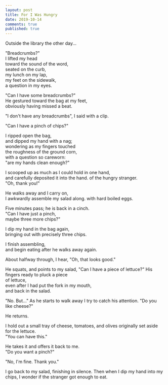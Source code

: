 ```yaml
---
layout: post
title: For I Was Hungry 
date: 2019-10-14
comments: true
published: true
---
```


Outside the library the other day...

"Breadcrumbs?"  
I lifted my head   
toward the sound of the word,  
seated on the curb,  
my lunch on my lap,  
my feet on the sidewalk,  
a question in my eyes.  

"Can I have some breadcrumbs?"  
He gestured toward the bag at my feet,  
obviously having missed a beat.  

"I don't have any breadcrumbs", I said with a clip.  

"Can I have a pinch of chips?"   

I ripped open the bag,  
and dipped my hand with a nag;  
wondering as my fingers touched  
the roughness of the ground corn,  
with a question so careworn:  
"are my hands clean enough?"  

I scooped up as much as I could hold in one hand,  
and carefully deposited it into the hand. 
of the hungry stranger.   
"Oh, thank you!"  

He walks away and I carry on,  
I awkwardly assemble my salad along. 
with hard boiled eggs.  

Five minutes pass; he is back in a cinch.  
"Can I have just a pinch,  
maybe three more chips?"  

I dip my hand in the bag again,  
bringing out with precisely three chips.  

I finish assembling,  
and begin eating after he walks away again.   

About halfway through, I hear, "Oh, that looks good." 

He squats, and points to my salad, "Can I have a piece of lettuce?" 
His fingers ready to pluck a piece  
of lettuce,   
even after I had put the fork in my mouth,  
and back in the salad.  

"No. But..." As he starts to walk away I try to catch his attention. "Do you like cheese?" 

He returns. 

I hold out a small tray of cheese, tomatoes, and olives 
originally set aside for the lettuce.  
"You can have this."  

He takes it and offers it back to me.   
"Do you want a pinch?"  

"No, I'm fine. Thank you."  

I go back to my salad, finishing in silence. Then when I dip my hand into my chips, I wonder if the stranger got enough to eat.